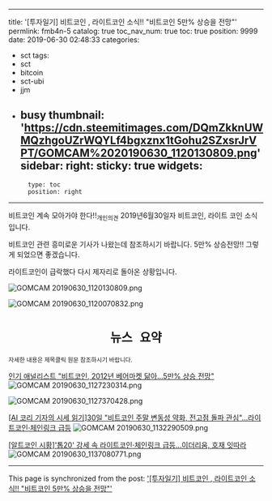 
---
title: '[투자일기] 비트코인 , 라이트코인 소식!!    "비트코인 5만% 상승을 전망"'
permlink: fmb4n-5
catalog: true
toc_nav_num: true
toc: true
position: 9999
date: 2019-06-30 02:48:33
categories:
- sct
tags:
- sct
- bitcoin
- sct-ubi
- jjm
- busy
thumbnail: 'https://cdn.steemitimages.com/DQmZkknUWMQzhgoUZrWQYLf4bgxznx1tGohu2SZxsrJrVPT/GOMCAM%2020190630_1120130809.png'
sidebar:
    right:
        sticky: true
widgets:
    -
        type: toc
        position: right
---


비트코인 계속 모아가야 한다!!<sub>개인의견</sub>
2019년6월30일자 비트코인, 라이트 코인 소식입니다.

비트코인 관련 흥미로운 기사가 나왔는데 참조하시기 바랍니다.
5만% 상승전망!! 그렇게 되었으면 좋겠습니다. 

라이트코인이 급락했다 다시 제자리로 돌아온 상황입니다.




![GOMCAM 20190630_1120130809.png](https://cdn.steemitimages.com/DQmZkknUWMQzhgoUZrWQYLf4bgxznx1tGohu2SZxsrJrVPT/GOMCAM%2020190630_1120130809.png)

![GOMCAM 20190630_1120070832.png](https://cdn.steemitimages.com/DQmZxbAztD896XeAiMYApFDicmdAZSyYxCRoXTFWDS1N2AW/GOMCAM%2020190630_1120070832.png)

#  <center>`뉴스 요약`</center>
<sub>자세한 내용은 제목클릭 원문 참조하시기 바랍니다.</sub>


[인기 애널리스트 "비트코인, 2012년 베어마켓 닮아…5만% 상승 전망"](http://coinreaders.com/4679)
![GOMCAM 20190630_1127230314.png](https://cdn.steemitimages.com/DQmYcCWKTog8Wvp88DitU26r9y4tiNBgZSBoqHuEGvxC5rR/GOMCAM%2020190630_1127230314.png)


![GOMCAM 20190630_1127370428.png](https://cdn.steemitimages.com/DQmdksWa8Ph8AqguPUrdtZQaYjzryCLvbCKH554cQmC4jsR/GOMCAM%2020190630_1127370428.png)

[[AI 코리 기자의 시세 읽기]30일 "비트코인 주말 변동성 약화, 전고점 돌파 관심"…라이트코인·체인링크 급등](http://coinreaders.com/4683)
![GOMCAM 20190630_1132290509.png](https://cdn.steemitimages.com/DQmSTigkiStDNaFKzDXEbzQJepecxJ4YEWENxYRNwEwB5n6/GOMCAM%2020190630_1132290509.png)

[[알트코인 시황]'톱20' 강세 속 라이트코인·체인링크 급등…이더리움, 호재 잇따라](http://coinreaders.com/4684)
![GOMCAM 20190630_1137080771.png](https://cdn.steemitimages.com/DQmZ7isnGGeGneMTVJPoMYy4p2NZ8HMS82JrTsWxNZ2QT4K/GOMCAM%2020190630_1137080771.png)

- - -

This page is synchronized from the post: ['[투자일기] 비트코인 , 라이트코인 소식!!    "비트코인 5만% 상승을 전망"'](https://steemit.com/@kibumh/fmb4n-5)
